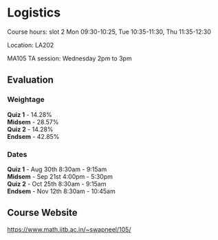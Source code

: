 # Logistics
Course hours: slot 2
Mon 09:30-10:25, Tue 10:35-11:30, Thu 11:35-12:30

Location: LA202

MA105 TA session: Wednesday 2pm to 3pm

## Evaluation

### Weightage

**Quiz 1**  - 14.28%   
**Midsem**  - 28.57%    
**Quiz 2** - 14.28%    
**Endsem** - 42.85% 

### Dates

**Quiz 1** - Aug 30th 8:30am - 9:15am  
**Midsem** - Sep 21st 4:00pm - 5:30pm  
**Quiz 2** - Oct 25th 8:30am - 9:15am   
**Endsem** - Nov 12th 8:30am - 10:45am  

## Course Website

https://www.math.iitb.ac.in/~swapneel/105/  
